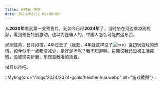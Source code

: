 ```yaml
---
title: 黑神话·悟空
date: 2024/08/12 08:00:00
---
```


从**2020年**看到第一支预告片，到如今已经**2024年**了，当时坐在河边乘凉刷视频，看到预告特别激动，也以为是骗人的，中国人怎么可能做这东西。

光阴荏苒，日月如梭，4年过去了（我去，4年就这样没了![cry](/emoji/cry.webp)）当初玩游戏的热情，如今似乎一点都没减少，是好是坏呢？我不知道啊。只能说我还没被生活摧残，没被现实折磨，乐观且散漫的活着。

拭目以待吧。

::MyImg{src="/imgs/2024/2024-goals/heishenhua.webp" alt="游戏截图"}
::